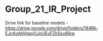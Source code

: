 # Group_21_IR_Project
Drive link for baseline models - https://drive.google.com/drive/folders/194Rk-EJcAoAbVgayOJoUEuFZkSsul6kw
